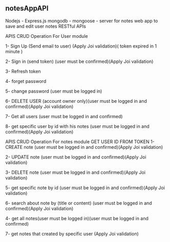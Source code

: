 ## notesAppAPI
Nodejs - Express.js  mongodb - mongoose  - server for notes web app to save and edit user notes RESTful APIs

APIS CRUD Operation For User module


1- Sign Up (Send email to user) (Apply Joi validation)( token expired in 1 minute )

2- Sign in (send token) (user must be confirmed)(Apply Joi validation)

3- Refresh token 

4- forget password 

5- change password (user must be logged in)

6- DELETE USER (account owner only)(user must be logged in and confirmed)(Apply Joi validation)

7- Get all users (user must be logged in and confirmed)

8- get specific user by id with his notes (user must be logged in and confirmed)(Apply Joi validation)


APIS CRUD Operation For notes module 
GET USER ID FROM TOKEN
1- CREATE note  (user must be logged in and confirmed)(Apply Joi validation)

2- UPDATE note  (user must be logged in and confirmed)(Apply Joi validation)

3- DELETE note  (user must be logged in and confirmed)(Apply Joi validation)

5- get specific note by id (user must be logged in and confirmed)(Apply Joi validation)

6- search about note by (title or content) (user must be logged in and confirmed)(Apply Joi validation)

4- get all notes(user must be logged in)(user must be logged in and confirmed)

7- get notes that created by specific user (Apply Joi validation)
